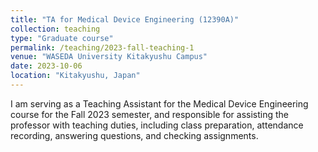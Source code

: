 ```yaml
---
title: "TA for Medical Device Engineering (12390A)"
collection: teaching
type: "Graduate course"
permalink: /teaching/2023-fall-teaching-1
venue: "WASEDA University Kitakyushu Campus"
date: 2023-10-06
location: "Kitakyushu, Japan"
---
```


I am serving as a Teaching Assistant for the Medical Device Engineering course for the Fall 2023 semester, and responsible for assisting the professor with teaching duties, including class preparation, attendance recording, answering questions, and checking assignments.

